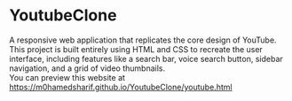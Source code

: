 # YoutubeClone
A responsive web application that replicates the core design of YouTube. This project is built entirely using HTML and CSS to recreate the user interface, including features like a search bar, voice search button, sidebar navigation, and a grid of video thumbnails. <br>
You can preview this website at https://m0hamedsharif.github.io/YoutubeClone/youtube.html
